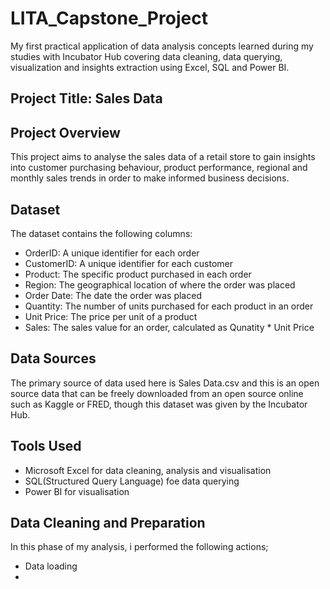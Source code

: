 # LITA_Capstone_Project
My first practical application of data analysis concepts learned during my studies with Incubator Hub covering data cleaning, data querying, visualization and insights extraction using Excel, SQL and Power BI.

## Project Title: Sales Data

## Project Overview
This project aims to analyse the sales data of a retail store to gain insights into customer purchasing behaviour, product performance, regional and monthly sales trends in order to make informed business decisions. 

## Dataset
The dataset contains the following columns:
- OrderID: A unique identifier for each order
- CustomerID: A unique identifier for each customer
- Product: The specific product purchased in each order 
- Region: The geographical location of where the order was placed
- Order Date: The date the order was placed
- Quantity: The number of units purchased for each product in an order
- Unit Price: The price per unit of a product
- Sales: The sales value for an order, calculated as Qunatity * Unit Price

## Data Sources
The primary source of data used here is Sales Data.csv and this is an open source data that can be freely downloaded from an open source online such as Kaggle or FRED, though this dataset was given by the Incubator Hub.

## Tools Used
- Microsoft Excel for data cleaning, analysis and visualisation
- SQL(Structured Query Language) foe data querying
- Power BI for visualisation

## Data Cleaning and Preparation
In this phase of my analysis, i performed the following actions;
- Data loading
- 



##
